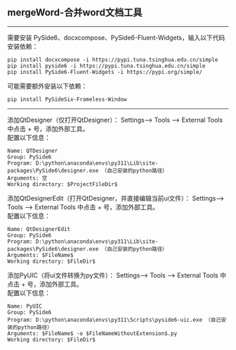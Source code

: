 ## mergeWord-合并word文档工具

---
需要安装 PySide6、docxcompose、PySide6-Fluent-Widgets，输入以下代码安装依赖：
```
pip install docxcompose -i https://pypi.tuna.tsinghua.edu.cn/simple
pip install pyside6 -i https://pypi.tuna.tsinghua.edu.cn/simple
pip install PySide6-Fluent-Widgets -i https://pypi.org/simple/
```
可能需要额外安装以下依赖：
```
pip install PySideSix-Frameless-Window
```
---
添加QtDesigner（仅打开QtDesigner）：
Settings—> Tools —> External Tools 中点击 + 号，添加外部工具。</br>
配置以下信息：
```
Name: QTDesigner
Group: PySide6
Program: D:\python\anaconda\envs\py311\Lib\site-packages\PySide6\designer.exe （自己安装的python路径）
Arguments: 空
Working directory: $ProjectFileDir$ 
```
添加QtDesignerEdit（打开QtDesigner，并直接编辑当前ui文件）：
Settings—> Tools —> External Tools 中点击 + 号，添加外部工具。</br>
配置以下信息：
```
Name: QtDesignerEdit
Group: PySide6
Program: D:\python\anaconda\envs\py311\Lib\site-packages\PySide6\designer.exe （自己安装的python路径）
Arguments: $FileName$
Working directory: $FileDir$ 
```
添加PyUIC（将ui文件转换为py文件）：
Settings—> Tools —> External Tools 中点击 + 号，添加外部工具。</br>
配置以下信息：
```
Name: PyUIC
Group: PySide6
Program: D:\python\anaconda\envs\py311\Scripts\pyside6-uic.exe （自己安装的python路径）
Arguments: $FileName$ -o $FileNameWithoutExtension$.py
Working directory: $FileDir$ 
```
